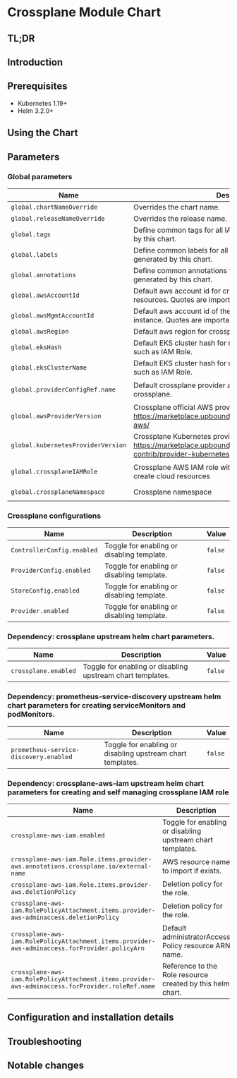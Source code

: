 # Crossplane Module Chart

## TL;DR

## Introduction

## Prerequisites

- Kubernetes 1.19+
- Helm 3.2.0+

## Using the Chart

## Parameters

### Global parameters

| Name                               | Description                                                                                                              | Value                            |
| ---------------------------------- | ------------------------------------------------------------------------------------------------------------------------ | -------------------------------- |
| `global.chartNameOverride`         | Overrides the chart name.                                                                                                | `""`                             |
| `global.releaseNameOverride`       | Overrides the release name.                                                                                              | `crossplane`                     |
| `global.tags`                      | Define common tags for all IAC and app resources generated by this chart.                                                | `{}`                             |
| `global.labels`                    | Define common labels for all IAC and app resources generated by this chart.                                              | `{}`                             |
| `global.annotations`               | Define common annotations for all IAC and app resources generated by this chart.                                         | `{}`                             |
| `global.awsAccountId`              | Default aws account id for crossplane aws provider resources. Quotes are important, value must be a string.              | `0123456789`                     |
| `global.awsMgmtAccountId`          | Default aws account id of the main crossplane management instance. Quotes are important, value must be a string.         | `00000000000`                    |
| `global.awsRegion`                 | Default aws region for crossplane aws provider resources.                                                                | `us-east-2`                      |
| `global.eksHash`                   | Default EKS cluster hash for relevant crossplane resources such as IAM Role.                                             | `XXXXX`                          |
| `global.eksClusterName`            | Default EKS cluster hash for relevant crossplane resources such as IAM Role.                                             | `infra-aws-eks`                  |
| `global.providerConfigRef.name`    | Default crossplane provider all resources generated for crossplane.                                                      | `crossplane-provider-config-aws` |
| `global.awsProviderVersion`        | Crossplane official AWS provider version: https://marketplace.upbound.io/providers/upbound/provider-aws/                 | `v0.38.0`                        |
| `global.kubernetesProviderVersion` | Crossplane Kubernetes provider version: https://marketplace.upbound.io/providers/crossplane-contrib/provider-kubernetes/ | `v0.4.0`                         |
| `global.crossplaneIAMRole`         | Crossplane AWS IAM role with administrative permissions to create cloud resources                                        | `crossplane-provider-aws`        |
| `global.crossplaneNamespace`       | Crossplane namespace                                                                                                     | `infra-crossplane`               |


### Crossplane configurations

| Name                       | Description                                | Value   |
| -------------------------- | ------------------------------------------ | ------- |
| `ControllerConfig.enabled` | Toggle for enabling or disabling template. | `false` |
| `ProviderConfig.enabled`   | Toggle for enabling or disabling template. | `false` |
| `StoreConfig.enabled`      | Toggle for enabling or disabling template. | `false` |
| `Provider.enabled`         | Toggle for enabling or disabling template. | `false` |


### Dependency: crossplane upstream helm chart parameters.

| Name                 | Description                                                | Value   |
| -------------------- | ---------------------------------------------------------- | ------- |
| `crossplane.enabled` | Toggle for enabling or disabling upstream chart templates. | `false` |


### Dependency: prometheus-service-discovery upstream helm chart parameters for creating serviceMonitors and podMonitors.

| Name                                   | Description                                                | Value   |
| -------------------------------------- | ---------------------------------------------------------- | ------- |
| `prometheus-service-discovery.enabled` | Toggle for enabling or disabling upstream chart templates. | `false` |


### Dependency: crossplane-aws-iam upstream helm chart parameters for creating and self managing crossplane IAM role

| Name                                                                                              | Description                                                | Value                                                        |
| ------------------------------------------------------------------------------------------------- | ---------------------------------------------------------- | ------------------------------------------------------------ |
| `crossplane-aws-iam.enabled`                                                                      | Toggle for enabling or disabling upstream chart templates. | `false`                                                      |
| `crossplane-aws-iam.Role.items.provider-aws.annotations.crossplane.io/external-name`              | AWS resource name to import if exists.                     | `crossplane-provider-aws`                                    |
| `crossplane-aws-iam.Role.items.provider-aws.deletionPolicy`                                       | Deletion policy for the role.                              | `Orphan`                                                     |
| `crossplane-aws-iam.RolePolicyAttachment.items.provider-aws-adminaccess.deletionPolicy`           | Deletion policy for the role.                              | `Orphan`                                                     |
| `crossplane-aws-iam.RolePolicyAttachment.items.provider-aws-adminaccess.forProvider.policyArn`    | Default administratorAccess Policy resource ARN name.      | `arn:aws:iam::aws:policy/AdministratorAccess`                |
| `crossplane-aws-iam.RolePolicyAttachment.items.provider-aws-adminaccess.forProvider.roleRef.name` | Reference to the Role resource created by this helm chart. | `{{ include "common-gitops.names.release" . }}-provider-aws` |


## Configuration and installation details


## Troubleshooting


## Notable changes

